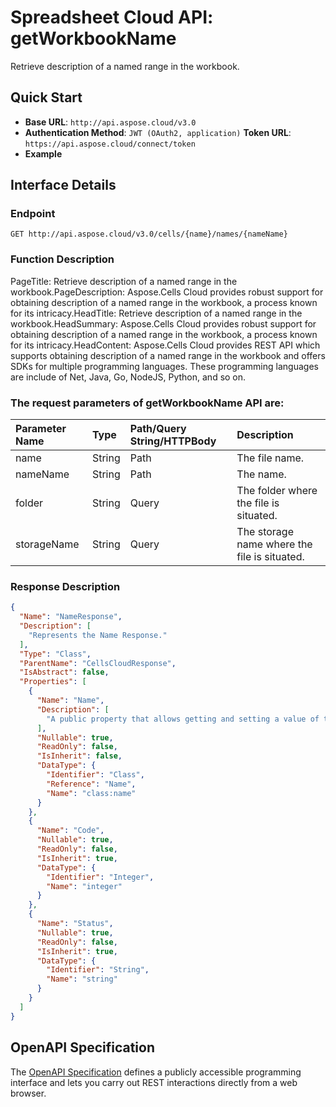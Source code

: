 # **Spreadsheet Cloud API: getWorkbookName**

Retrieve description of a named range in the workbook. 


## **Quick Start**

- **Base URL**: `http://api.aspose.cloud/v3.0`
- **Authentication Method**: `JWT (OAuth2, application)`  **Token URL**: `https://api.aspose.cloud/connect/token`
- **Example** 

## **Interface Details**

### **Endpoint** 

```
GET http://api.aspose.cloud/v3.0/cells/{name}/names/{nameName}
```
### **Function Description**
PageTitle: Retrieve description of a named range in the workbook.PageDescription: Aspose.Cells Cloud provides robust support for obtaining description of a named range in the workbook, a process known for its intricacy.HeadTitle: Retrieve description of a named range in the workbook.HeadSummary: Aspose.Cells Cloud provides robust support for obtaining description of a named range in the workbook, a process known for its intricacy.HeadContent: Aspose.Cells Cloud provides REST API which supports obtaining description of a named range in the workbook and offers SDKs for multiple programming languages. These programming languages are include of Net, Java, Go, NodeJS, Python, and so on.

### The request parameters of **getWorkbookName** API are: 

| Parameter Name | Type | Path/Query String/HTTPBody | Description | 
| :- | :- | :- |:- | 
|name|String|Path|The file name.|
|nameName|String|Path|The name.|
|folder|String|Query|The folder where the file is situated.|
|storageName|String|Query|The storage name where the file is situated.|

### **Response Description**
```json
{
  "Name": "NameResponse",
  "Description": [
    "Represents the Name Response."
  ],
  "Type": "Class",
  "ParentName": "CellsCloudResponse",
  "IsAbstract": false,
  "Properties": [
    {
      "Name": "Name",
      "Description": [
        "A public property that allows getting and setting a value of type \"Name\"."
      ],
      "Nullable": true,
      "ReadOnly": false,
      "IsInherit": false,
      "DataType": {
        "Identifier": "Class",
        "Reference": "Name",
        "Name": "class:name"
      }
    },
    {
      "Name": "Code",
      "Nullable": true,
      "ReadOnly": false,
      "IsInherit": true,
      "DataType": {
        "Identifier": "Integer",
        "Name": "integer"
      }
    },
    {
      "Name": "Status",
      "Nullable": true,
      "ReadOnly": false,
      "IsInherit": true,
      "DataType": {
        "Identifier": "String",
        "Name": "string"
      }
    }
  ]
}
```


## OpenAPI Specification

The [OpenAPI Specification](https://reference.aspose.cloud/cells/#/WorkbookController/GetWorkbookName) defines a publicly accessible programming interface and lets you carry out REST interactions directly from a web browser.
